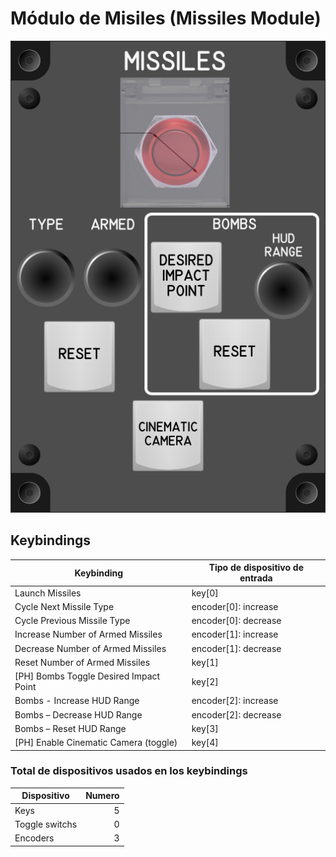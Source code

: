 # Módulo de Misiles (Missiles Module)

![Missiles Module](images/MissilesModule_80mmWidth.png)

## Keybindings

| Keybinding                             | Tipo de dispositivo de entrada |
| ---------------------------------------| -------------------------------|
| Launch Missiles                        | key[0]                         |
| Cycle Next Missile Type                | encoder[0]: increase           |
| Cycle Previous Missile Type            | encoder[0]: decrease           |
| Increase Number of Armed Missiles      | encoder[1]: increase           |
| Decrease Number of Armed Missiles      | encoder[1]: decrease           |
| Reset Number of Armed Missiles         | key[1]                         |
| [PH] Bombs Toggle Desired Impact Point | key[2]                         |
| Bombs - Increase HUD Range             | encoder[2]: increase           |
| Bombs – Decrease HUD Range             | encoder[2]: decrease           |
| Bombs – Reset HUD Range                | key[3]                         |
| [PH] Enable Cinematic Camera (toggle)  | key[4]                         |

### Total de dispositivos usados en los keybindings

| Dispositivo          | Numero |
| -------------------- | -----: |
| Keys                 |      5 |
| Toggle switchs       |      0 |
| Encoders             |      3 |
